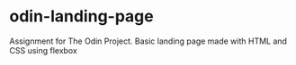 # odin-landing-page
Assignment for The Odin Project. Basic landing page made with HTML and CSS using flexbox
